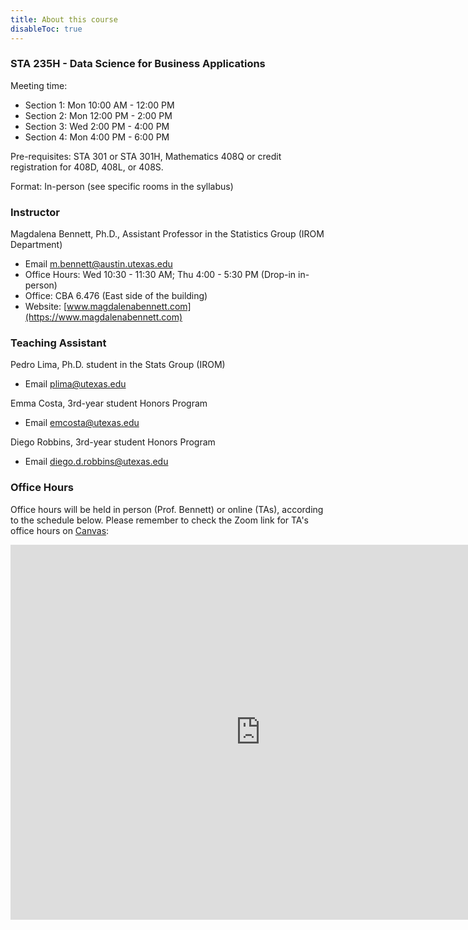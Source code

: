 ```yaml
---
title: About this course
disableToc: true
---
```


### STA 235H - Data Science for Business Applications

Meeting time: 

- Section 1: Mon 10:00 AM - 12:00 PM
- Section 2: Mon 12:00 PM - 2:00 PM
- Section 3: Wed 2:00 PM - 4:00 PM
- Section 4: Mon 4:00 PM - 6:00 PM

Pre-requisites: STA 301 or STA 301H, Mathematics 408Q or credit registration for 408D, 408L, or 408S.

Format: In-person (see specific rooms in the syllabus)

### Instructor

Magdalena Bennett, Ph.D., Assistant Professor in the Statistics Group (IROM Department)

- <i class="fas fa-envelope"></i> Email [m.bennett@austin.utexas.edu](mailto:m.bennett@austin.utexas.edu)
- <i class='fas fa-clock'></i> Office Hours: Wed 10:30 - 11:30 AM; Thu 4:00 - 5:30 PM (Drop-in in-person)
- <i class="fas fa-building"></i> Office: CBA 6.476 (East side of the building)
- <i class="fas fa-address-card"></i> Website: [www.magdalenabennett.com](https://www.magdalenabennett.com)

### Teaching Assistant

Pedro Lima, Ph.D. student in the Stats Group (IROM)

- <i class="fas fa-envelope"></i> Email [plima@utexas.edu](mailto:plima@utexas.edu)

Emma Costa, 3rd-year student Honors Program

- <i class="fas fa-envelope"></i> Email [emcosta@utexas.edu](mailto:emcosta@utexas.edu)

Diego Robbins, 3rd-year student Honors Program

- <i class="fas fa-envelope"></i> Email [diego.d.robbins@utexas.edu](mailto:diego.d.robbins@utexas.edu)

### Office Hours

Office hours will be held in person (Prof. Bennett) or online (TAs), according to the schedule below. Please remember to check the Zoom link for TA's office hours on [Canvas](https://utexas.instructure.com/courses/1347230/pages/office-hours):

<iframe src="https://calendar.google.com/calendar/embed?height=600&wkst=2&bgcolor=%23ffffff&ctz=America%2FChicago&src=cjM2NWZmanF0NWZzYjEwZ2tkMmo4a2toN2tAZ3JvdXAuY2FsZW5kYXIuZ29vZ2xlLmNvbQ&color=%23F09300" style="border-width:0" width="800" height="600" frameborder="0" scrolling="no"></iframe>